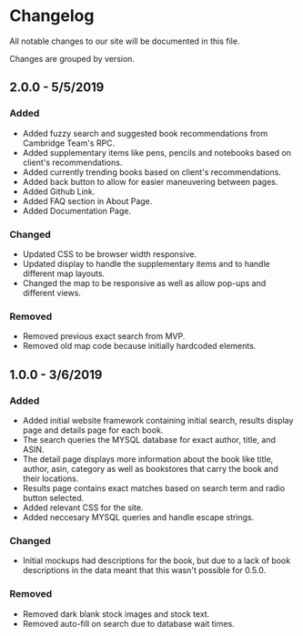 # Changelog
All notable changes to our site will be documented in this file.

Changes are grouped by version.

## 2.0.0 - 5/5/2019
### Added
- Added fuzzy search and suggested book recommendations from Cambridge Team's RPC.
- Added supplementary items like pens, pencils and notebooks based on client's recommendations.
- Added currently trending books based on client's recommendations.
- Added back button to allow for easier maneuvering between pages.
- Added Github Link.
- Added FAQ section in About Page.
- Added Documentation Page.

### Changed
- Updated CSS to be browser width responsive.
- Updated display to handle the supplementary items and to handle different map layouts.
- Changed the map to be responsive as well as allow pop-ups and different views.

### Removed
- Removed previous exact search from MVP.
- Removed old map code because initially hardcoded elements.

## 1.0.0 - 3/6/2019
### Added
- Added initial website framework containing initial search, results display page and details page for each book.
- The search queries the MYSQL database for exact author, title, and ASIN.
- The detail page displays more information about the book like title, author, asin, category as well as bookstores that carry the book and their locations.
- Results page contains exact matches based on search term and radio button selected.
- Added relevant CSS for the site.
- Added neccesary MYSQL queries and handle escape strings.

### Changed
- Initial mockups had descriptions for the book, but due to a lack of book descriptions in the data meant that this wasn't possible for 0.5.0.

### Removed
- Removed dark blank stock images and stock text.
- Removed auto-fill on search due to database wait times.
